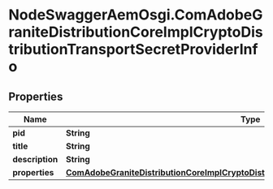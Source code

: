 # NodeSwaggerAemOsgi.ComAdobeGraniteDistributionCoreImplCryptoDistributionTransportSecretProviderInfo

## Properties

Name | Type | Description | Notes
------------ | ------------- | ------------- | -------------
**pid** | **String** |  | [optional] 
**title** | **String** |  | [optional] 
**description** | **String** |  | [optional] 
**properties** | [**ComAdobeGraniteDistributionCoreImplCryptoDistributionTransportSecretProviderProperties**](ComAdobeGraniteDistributionCoreImplCryptoDistributionTransportSecretProviderProperties.md) |  | [optional] 


